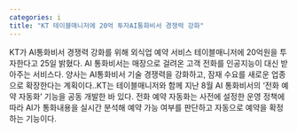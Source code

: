 ```yaml
---
categories: i
title: "KT 테이블매니저에 20억 투자AI통화비서 경쟁력 강화"
---
```

KT가 AI통화비서 경쟁력 강화를 위해 외식업 예약 서비스 테이블매니저에 20억원을 투자한다고 25일 밝혔다. AI 통화비서는 매장으로 걸려온 고객 전화를 인공지능이 대신 받아주는 서비스다. 양사는 AI통화비서 기술 경쟁력을 강화하고, 잠재 수요를 새로운 업종으로 확장한다는 계획이다..KT는 테이블매니저와 함께 지난 8월 AI 통화비서의 ‘전화 예약 자동화’ 기능을 공동 개발한 바 있다. 전화 예약 자동화는 사전에 설정한 운영 정책에 따라 AI가 통화내용을 실시간 분석해 예약 가능 여부를 판단하고 자동으로 예약을 확정하는 기능이다.